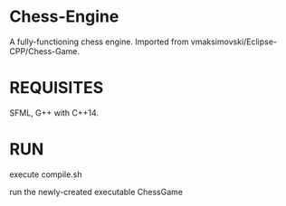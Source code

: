 # Chess-Engine
A fully-functioning chess engine. Imported from vmaksimovski/Eclipse-CPP/Chess-Game.

# REQUISITES
SFML, G++ with C++14.

# RUN
execute compile.sh

run the newly-created executable ChessGame
